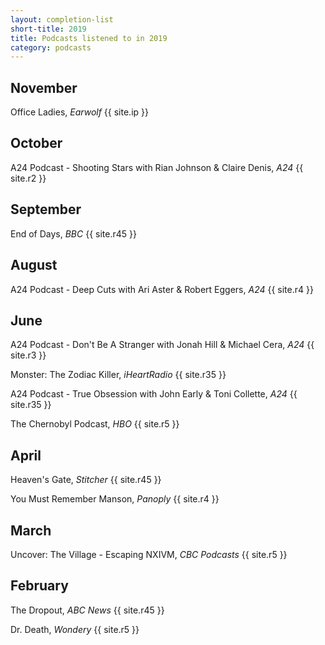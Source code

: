 ```yaml
---
layout: completion-list
short-title: 2019
title: Podcasts listened to in 2019
category: podcasts
---
```

## November
Office Ladies, _Earwolf_ {{ site.ip }}

## October
A24 Podcast - Shooting Stars with Rian Johnson & Claire Denis, _A24_ {{ site.r2 }}

## September
End of Days, _BBC_ {{ site.r45 }}

## August
A24 Podcast - Deep Cuts with Ari Aster & Robert Eggers, _A24_ {{ site.r4 }}

## June
A24 Podcast - Don't Be A Stranger with Jonah Hill & Michael Cera, _A24_ {{ site.r3 }}

Monster: The Zodiac Killer, _iHeartRadio_ {{ site.r35 }}

A24 Podcast - True Obsession with John Early & Toni Collette, _A24_ {{ site.r35 }}

The Chernobyl Podcast, _HBO_ {{ site.r5 }}

## April
Heaven's Gate, _Stitcher_ {{ site.r45 }}

You Must Remember Manson, _Panoply_ {{ site.r4 }}

## March
Uncover: The Village - Escaping NXIVM, _CBC Podcasts_ {{ site.r5 }}

## February
The Dropout, _ABC News_ {{ site.r45 }}

Dr. Death, _Wondery_ {{ site.r5 }}
